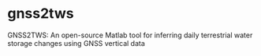 # gnss2tws
GNSS2TWS: An open-source Matlab tool for inferring daily terrestrial water storage changes using GNSS vertical data
